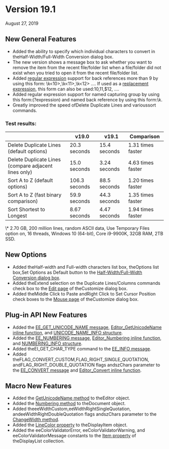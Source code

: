 # Version 19.1

August 27, 2019

## New General Features

- Added the ability to specify which individual characters to convert in theHalf-Width/Full-Width Conversion dialog box.
- The new version shows a message box to ask whether you want to remove the item from the recent file/folder list when a file/folder did not exist when you tried to open it from the recent file/folder list.
- Added [regular expression](../howto/search/search_regexp_syntax) support for back references more than 9 by using this form: \\k<10>,\\k<11>,\\k<12> .... If used as a [replacement expression](../howto/search/replacement_expression_syntax), this form can also be used:$10,$11,$12, ....
- Added regular expression support for named capturing group by using this form:(?<name>expression) and named back reference by using this form:\\k<name>.
- Greatly improved the speed ofDelete Duplicate Lines and varioussort commands.

### Test results:

|  | v19.0 | v19.1 | Comparison |
| --- | --- | --- | --- |
| Delete Duplicate Lines (default options) | 20.3  seconds | 15.4 seconds | 1.31 times faster |
| Delete Duplicate Lines (compare adjacent lines only) | 15.0 seconds | 3.24 seconds | 4.63 times faster |
| Sort A to Z (default options) | 106.3 seconds | 88.5 seconds | 1.20 times faster |
| Sort A to Z (fast binary comparison) | 59.9 seconds | 44.3 seconds | 1.35 times faster |
| Sort Shortest to Longest | 8.67 seconds | 4.47 seconds | 1.94 times faster |

\\* 2.70 GB, 200 million lines, random ASCII data, Use Temporary Files option on, 16 threads, Windows 10 (64-bit), Core i9-9900K, 32GB RAM, 2TB SSD.

## New Options

- Added theHalf-width and Full-width characters list box, theOptions list box,Set Options as Default button to the [Half-Width/Full-Width Conversion dialog box](../dlg/convert/index).
- Added theExtend selection on the Duplicate Lines/Columns commands check box to the [Edit page](../dlg/customize/edit/index) of theCustomize dialog box.
- Added theMiddle Click to Paste andRight Click to Set Cursor Position check boxes to the [Mouse page](../dlg/customize/mouse/index) of theCustomize dialog box.

## Plug-in API New Features

- Added the [EE\_GET\_UNICODE\_NAME message](../plugin/message/ee_get_unicode_name), [Editor\_GetUnicodeName inline function](../plugin/macro/editor_getunicodename), and [UNICODE\_NAME\_INFO structure](../plugin/structure/unicode_name_info).
- Added the [EE\_NUMBERING message](../plugin/message/ee_numbering), [Editor\_Numbering inline function](../plugin/macro/editor_numbering), and [NUMBERING\_INFO structure](../plugin/structure/numbering_info).
- Added theEI\_GET\_CHAR\_TYPE command to the [EE\_INFO message](../plugin/message/ee_info).
- Added theFLAG\_CONVERT\_CUSTOM,FLAG\_RIGHT\_SINGLE\_QUOTATION, andFLAG\_RIGHT\_DOUBLE\_QUOTATION flags andszChars parameter to the [EE\_CONVERT message](../plugin/message/ee_convert) and [Editor\_Convert inline function](../plugin/macro/editor_convert).

## Macro New Features

- Added the [GetUnicodeName method](../macro/editor/getunicodename) to theEditor object.
- Added the [Numbering method](../macro/document/numbering) to theDocument object.
- Added theeeWidthCustom,eeWidthRightSingleQuotation, andeeWidthRightDoubleQuotation flags andszChars parameter to the [ChangeWidth method](../macro/selection/selection_changewidth).
- Added the [LineColor property](../macro/display_item/line_color) to theDisplayItem object.
- Added the eeColorValidatorError, eeColorValidatorWarning, and eeColorValidatorMessage constants to the [Item property](../macro/display_list/item) of theDisplayList collection.
